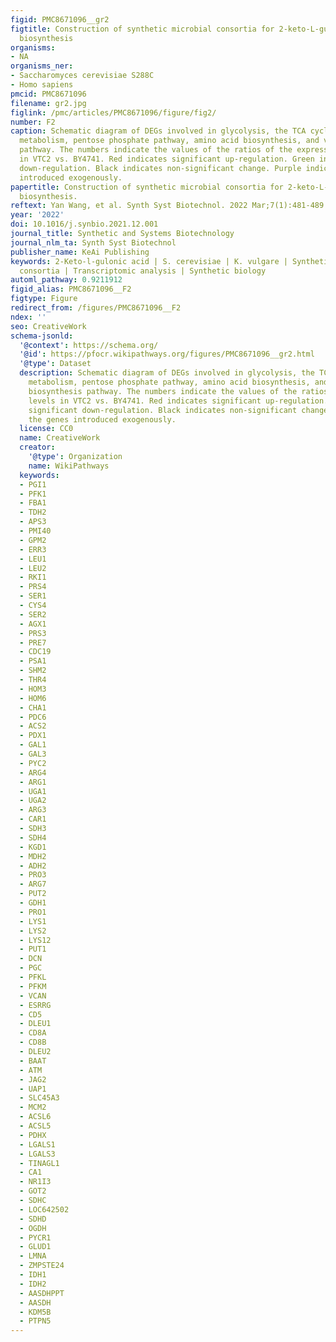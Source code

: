 ```yaml
---
figid: PMC8671096__gr2
figtitle: Construction of synthetic microbial consortia for 2-keto-L-gulonic acid
  biosynthesis
organisms:
- NA
organisms_ner:
- Saccharomyces cerevisiae S288C
- Homo sapiens
pmcid: PMC8671096
filename: gr2.jpg
figlink: /pmc/articles/PMC8671096/figure/fig2/
number: F2
caption: Schematic diagram of DEGs involved in glycolysis, the TCA cycle, pyruvate
  metabolism, pentose phosphate pathway, amino acid biosynthesis, and vitamin C biosynthesis
  pathway. The numbers indicate the values of the ratios of the expression levels
  in VTC2 vs. BY4741. Red indicates significant up-regulation. Green indicates significant
  down-regulation. Black indicates non-significant change. Purple indicates the genes
  introduced exogenously.
papertitle: Construction of synthetic microbial consortia for 2-keto-L-gulonic acid
  biosynthesis.
reftext: Yan Wang, et al. Synth Syst Biotechnol. 2022 Mar;7(1):481-489.
year: '2022'
doi: 10.1016/j.synbio.2021.12.001
journal_title: Synthetic and Systems Biotechnology
journal_nlm_ta: Synth Syst Biotechnol
publisher_name: KeAi Publishing
keywords: 2-Keto-l-gulonic acid | S. cerevisiae | K. vulgare | Synthetic microbial
  consortia | Transcriptomic analysis | Synthetic biology
automl_pathway: 0.9211912
figid_alias: PMC8671096__F2
figtype: Figure
redirect_from: /figures/PMC8671096__F2
ndex: ''
seo: CreativeWork
schema-jsonld:
  '@context': https://schema.org/
  '@id': https://pfocr.wikipathways.org/figures/PMC8671096__gr2.html
  '@type': Dataset
  description: Schematic diagram of DEGs involved in glycolysis, the TCA cycle, pyruvate
    metabolism, pentose phosphate pathway, amino acid biosynthesis, and vitamin C
    biosynthesis pathway. The numbers indicate the values of the ratios of the expression
    levels in VTC2 vs. BY4741. Red indicates significant up-regulation. Green indicates
    significant down-regulation. Black indicates non-significant change. Purple indicates
    the genes introduced exogenously.
  license: CC0
  name: CreativeWork
  creator:
    '@type': Organization
    name: WikiPathways
  keywords:
  - PGI1
  - PFK1
  - FBA1
  - TDH2
  - APS3
  - PMI40
  - GPM2
  - ERR3
  - LEU1
  - LEU2
  - RKI1
  - PRS4
  - SER1
  - CYS4
  - SER2
  - AGX1
  - PRS3
  - PRE7
  - CDC19
  - PSA1
  - SHM2
  - THR4
  - HOM3
  - HOM6
  - CHA1
  - PDC6
  - ACS2
  - PDX1
  - GAL1
  - GAL3
  - PYC2
  - ARG4
  - ARG1
  - UGA1
  - UGA2
  - ARG3
  - CAR1
  - SDH3
  - SDH4
  - KGD1
  - MDH2
  - ADH2
  - PRO3
  - ARG7
  - PUT2
  - GDH1
  - PRO1
  - LYS1
  - LYS2
  - LYS12
  - PUT1
  - DCN
  - PGC
  - PFKL
  - PFKM
  - VCAN
  - ESRRG
  - CD5
  - DLEU1
  - CD8A
  - CD8B
  - DLEU2
  - BAAT
  - ATM
  - JAG2
  - UAP1
  - SLC45A3
  - MCM2
  - ACSL6
  - ACSL5
  - PDHX
  - LGALS1
  - LGALS3
  - TINAGL1
  - CA1
  - NR1I3
  - GOT2
  - SDHC
  - LOC642502
  - SDHD
  - OGDH
  - PYCR1
  - GLUD1
  - LMNA
  - ZMPSTE24
  - IDH1
  - IDH2
  - AASDHPPT
  - AASDH
  - KDM5B
  - PTPN5
---
```

